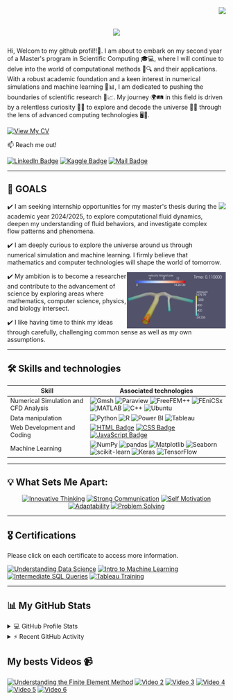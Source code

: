 <img align="right" src="https://visitor-badge.laobi.icu/badge?page_id=Sagouma-Sofiane.Sagouma-Sofiane" />

<h1 align="center">
    <img src="https://readme-typing-svg.herokuapp.com/?font=Righteous&size=35&center=true&vCenter=true&width=500&height=70&duration=4000&lines=Hi+There!+👋;+I'm+Sofiane+Sagouma!;" />   
</h1> 

Hi, Welcom to my github profil!!👐. I am about to embark on my second year of a Master's program in Scientific Computing 🎓💻, where I will continue to delve into the world of computational methods 🧮🔍 and their applications. With a robust academic foundation and a keen interest in numerical simulations and machine learning 🤖📊, I am dedicated to pushing the boundaries of scientific research 🔬📈. My journey 🌍🛤️ in this field is driven by a relentless curiosity 🧐✨ to explore and decode the universe 🌌🔭 through the lens of advanced computing technologies 🖥️🚀.

[![View My CV](https://img.shields.io/badge/-View%20My%20CV-blue?style=for-the-badge)](https://github.com/Sagouma-Sofiane/Sagouma-Sofiane/blob/main/Resume_sagouma_Mohamed_Sofiane.pdf) 


:mailbox: Reach me out!

[![LinkedIn Badge](https://img.shields.io/badge/-LinkedIn-0e76a8?style=flat&labelColor=0e76a8&logo=linkedin&logoColor=white)](https://www.linkedin.com/in/sofiane-sagouma/)
[![Kaggle Badge](https://img.shields.io/badge/-Kaggle-20BEFF?style=flat&logo=kaggle&logoColor=white)](https://www.kaggle.com/mesofianeyou)
[![Mail Badge](https://img.shields.io/badge/-Gmail-c0392b?style=flat&labelColor=c0392b&logo=gmail&logoColor=white)](mailto:sofiane.sagouma.mt@gmail.com)

 <hr/>

## 🎯 GOALS 

  <img src="./sim13.gif" height="130px" align="right" />

✔️  I am seeking internship opportunities for my master's thesis during the academic year 2024/2025, to explore computational fluid dynamics, deepen my understanding of fluid behaviors, and investigate complex flow patterns and phenomena.

✔️  I am deeply curious to explore the universe around us through numerical simulation and machine learning. I firmly believe that mathematics and computer technologies will shape the world of tomorrow.

<img src="./Fluide dynamics.gif" height="130px" align="right" />
 
✔️  My ambition is to become a researcher and contribute to the advancement of science by exploring areas where mathematics, computer science, physics, and biology intersect.

✔️  I like having time to think my ideas through carefully, challenging common sense as well as my own assumptions.

<!-- Ligne vide pour sauter une ligne -->

<!-- Ligne vide supplémentaire pour descendre la ligne hr -->

<!-- Ligne vide supplémentaire pour descendre la ligne hr -->

<hr/>
 
## 🛠️ Skills and technologies

| Skill                 | Associated technologies                                                                                                                                                                                                                   |
|-----------------------|--------------------------------------------------------------------------------------------------------------------------------------------------------------------------------------------------------------------------------------------|
| Numerical Simulation and CFD Analysis | ![Gmsh](https://img.shields.io/badge/-Gmsh-005C99?style=for-the-badge&labelColor=black&logoColor=white) ![Paraview](https://img.shields.io/badge/-Paraview-5277AE?style=for-the-badge&labelColor=black&logo=paraview&logoColor=white) ![FreeFEM++](https://img.shields.io/badge/-FreeFEM++-0088CC?style=for-the-badge&labelColor=black&logo=freefem&logoColor=white) ![FEniCSx](https://img.shields.io/badge/-FEniCSx-DC143C?style=for-the-badge&labelColor=black&logo=fenics&logoColor=white) ![MATLAB](https://img.shields.io/badge/-MATLAB-0076A8?style=for-the-badge&labelColor=black&logo=mathworks&logoColor=white) ![C++](https://img.shields.io/badge/-C%2B%2B-00599C?style=for-the-badge&labelColor=black&logo=c%2B%2B&logoColor=white) ![Ubuntu](https://img.shields.io/badge/-Ubuntu-E95420?style=for-the-badge&labelColor=black&logo=ubuntu&logoColor=white) |
| Data manipulation     | ![Python](https://img.shields.io/badge/-Python-3776AB?style=for-the-badge&labelColor=black&logo=python&logoColor=white) ![R](https://img.shields.io/badge/-R-276DC3?style=for-the-badge&labelColor=black&logo=r&logoColor=white) ![Power BI](https://img.shields.io/badge/-Power%20BI-F2C811?style=for-the-badge&labelColor=black&logo=power-bi&logoColor=white) ![Tableau](https://img.shields.io/badge/-Tableau-E97627?style=for-the-badge&labelColor=black&logo=tableau&logoColor=white) |
| Web Development and Coding | [![HTML Badge](https://img.shields.io/badge/-HTML-E34F26?style=for-the-badge&labelColor=black&logo=html5&logoColor=white)](#) [![CSS Badge](https://img.shields.io/badge/-CSS-1572B6?style=for-the-badge&labelColor=black&logo=css3&logoColor=white)](#) [![JavaScript Badge](https://img.shields.io/badge/-JavaScript-F0DB4F?style=for-the-badge&labelColor=black&logo=javascript&logoColor=F0DB4F)](#) |
| Machine Learning      | ![NumPy](https://img.shields.io/badge/-NumPy-013243?style=for-the-badge&labelColor=black&logo=numpy&logoColor=white) ![pandas](https://img.shields.io/badge/-pandas-150458?style=for-the-badge&labelColor=black&logo=pandas&logoColor=white) ![Matplotlib](https://img.shields.io/badge/-Matplotlib-11557C?style=for-the-badge&labelColor=black&logo=matplotlib&logoColor=white) ![Seaborn](https://img.shields.io/badge/-Seaborn-3776AB?style=for-the-badge&labelColor=black&logo=seaborn&logoColor=white) ![scikit-learn](https://img.shields.io/badge/-scikit--learn-F7931E?style=for-the-badge&labelColor=black&logo=scikit-learn&logoColor=white) ![Keras](https://img.shields.io/badge/-Keras-D00000?style=for-the-badge&labelColor=black&logo=keras&logoColor=white) ![TensorFlow](https://img.shields.io/badge/-TensorFlow-FF6F00?style=for-the-badge&labelColor=black&logo=tensorflow&logoColor=white) |

 <hr/>
 
## 💡 What Sets Me Apart:

<p align="center">
  <a href="#"><img src="https://img.shields.io/badge/🚀_Innovative_Thinking-4CAF50?style=for-the-badge" alt="Innovative Thinking"/></a>
  <a href="#"><img src="https://img.shields.io/badge/💬_Strong_Communication-2196F3?style=for-the-badge" alt="Strong Communication"/></a>
  <a href="#"><img src="https://img.shields.io/badge/💪_Self_Motivation-FF9800?style=for-the-badge" alt="Self Motivation"/></a>
  <a href="#"><img src="https://img.shields.io/badge/🌐_Adaptability-9C27B0?style=for-the-badge" alt="Adaptability"/></a>
  <a href="#"><img src="https://img.shields.io/badge/🧩_Problem_Solving-E91E63?style=for-the-badge" alt="Problem Solving"/></a>
</p>

<hr/>

## 🎖️ Certifications

Please click on each certificate to access more information.

[![Understanding Data Science](https://img.shields.io/badge/-DataCamp%20Certificate-05122A?style=for-the-badge&logo=datacamp&logoColor=white)](https://www.datacamp.com/courses/understanding-data-science)
[![Intro to Machine Learning](https://img.shields.io/badge/-Intro%20to%20Machine%20Learning-20BEFF?style=for-the-badge&logo=kaggle&logoColor=white)](https://www.kaggle.com/learn/intro-to-machine-learning)
[![Intermediate SQL Queries](https://img.shields.io/badge/-Intermediate%20SQL%20Queries-FFA500?style=for-the-badge&logo=datacamp&logoColor=white)](https://www.datacamp.com/courses/intermediate-sql)
[![Tableau Training](https://img.shields.io/badge/-Tableau%20Training-E97627?style=for-the-badge)](https://www.simplilearn.com/tableau-training-and-data-visualization-course) 

<hr/> 

## 📊 My GitHub Stats

<details> 
  <summary>💻 GitHub Profile Stats</summary>
  <br/>
  <a href="https://github.com/anuraghazra/github-readme-stats">
    <img alt="Sagouma-Sofiane's Github Stats" src="https://github-readme-stats.vercel.app/api?username=Sagouma-Sofiane&show_icons=true&count_private=true&theme=react&hide_border=true&bg_color=1F222E&title_color=F85D7F&icon_color=F8D866" height="192px"/>
  </a>
  <a href="https://github.com/anuraghazra/github-readme-stats">
    <img alt="Sagouma-Sofiane's Top Languages" src="https://github-readme-stats.vercel.app/api/top-langs/?username=Sagouma-Sofiane&langs_count=8&layout=compact&theme=react&hide_border=true&bg_color=1F222E&title_color=F85D7F&icon_color=F8D866" height="192px"/>
  </a>
  <br/>
  <b>Note:</b> Top languages is only a metric of the languages my public code consists of and doesn't reflect experience or skill level.
</details>

<details>
  <summary>⚡ Recent GitHub Activity</summary>
  <br/>
  <a href="https://github.com/ashutosh00710/github-readme-activity-graph">
    <img alt="Sagouma-Sofiane's Activity Graph" src="https://github-readme-activity-graph.vercel.app/graph?username=Sagouma-Sofiane&bg_color=1F222E&color=F8D866&line=F85D7F&point=FFFFFF&hide_border=true" />
  </a>
  <br/>
</details>

## My bests Videos 📹

<!-- BEGIN YOUTUBE-CARDS -->
[![Understanding the Finite Element Method](https://ytcards.demolab.com/?id=GHjopp47vvQ&title=Understanding+the+Finite+Element+Method&lang=en&timestamp=1717768812&background_color=%230d1117&title_color=%23ffffff&stats_color=%23dedede&max_title_lines=1&width=250&border_radius=5&duration=840 "Understanding the Finite Element Method")](https://www.youtube.com/watch?v=GHjopp47vvQ&t=840s)
[![Video 2](https://ytcards.demolab.com/?id=NlLy-u61yyk&title=Computational+Fluid+Dynamics+%28CFD%29&lang=en&timestamp=1717164035&background_color=%230d1117&title_color=%23ffffff&stats_color=%23dedede&max_title_lines=1&width=250&border_radius=5&duration=533 "Video 2")](https://www.youtube.com/watch?v=NlLy-u61yyk&t=533s)
[![Video 3](https://ytcards.demolab.com/?id=jQHp49OyPn8&title=What+is+CFD+?&lang=en&timestamp=1715094012&background_color=%230d1117&title_color=%23ffffff&stats_color=%23dedede&max_title_lines=1&width=250&border_radius=5&duration=411 "Video 3")](https://www.youtube.com/watch?v=jQHp49OyPn8&t=411s)
[![Video 4](https://ytcards.demolab.com/?id=uQW2wSDtW5k&title=Computational+Acoustics+with+FEniCSx&lang=en&timestamp=1714658415&background_color=%230d1117&title_color=%23ffffff&stats_color=%23dedede&max_title_lines=1&width=250&border_radius=5&duration=128 "Video 4")](https://www.youtube.com/watch?v=uQW2wSDtW5k&t=128s)
[![Video 5](https://ytcards.demolab.com/?id=7UX_HjzouzU&title=Et+Si+l'Humanité+Vivait+dans+une+Simulation+?&lang=en&timestamp=1712845830&background_color=%230d1117&title_color=%23ffffff&stats_color=%23dedede&max_title_lines=1&width=250&border_radius=5 "Video 5")](https://www.youtube.com/watch?v=7UX_HjzouzU?t=1712845830)
[![Video 6](https://ytcards.demolab.com/?id=J0KHiiTtt4w&title=Why+Elon+Musk+says+we're+living+in+a+simulation&lang=en&timestamp=1710538911&background_color=%230d1117&title_color=%23ffffff&stats_color=%23dedede&max_title_lines=1&width=250&border_radius=5 "Video 6")](https://www.youtube.com/watch?v=J0KHiiTtt4w?t=1710538911)
<!-- END YOUTUBE-CARDS -->




